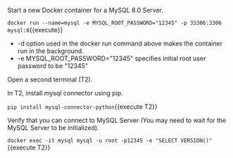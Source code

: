 Start a new Docker container for a MySQL 8.0 Server.

`docker run --name=mysql -e MYSQL_ROOT_PASSWORD="12345" -p 33306:3306  mysql:8`{{execute}}

* -d option used in the docker run command above makes the container run in the background.
* -e MYSQL_ROOT_PASSWORD="12345" specifies initial root user password to be "12345"


Open a second terminal (T2).

In T2, install mysql connector  using pip.

`pip install mysql-connector-python`{{execute T2}}



Verify that you can connect to MySQL Server 
(You may need to wait for the MySQL Server to be initialized).

`docker exec -it mysql mysql -u root -p12345 -e "SELECT VERSION()"`{{execute T2}}
